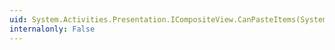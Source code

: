 ```yaml
---
uid: System.Activities.Presentation.ICompositeView.CanPasteItems(System.Collections.Generic.List{System.Object})
internalonly: False
---
```

